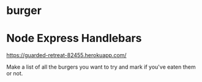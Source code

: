 # burger

# Node Express Handlebars

https://guarded-retreat-82455.herokuapp.com/

Make a list of all the burgers you want to try and mark if you've eaten them or not.

